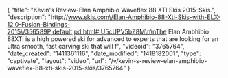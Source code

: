 {
    "title": "Kevin's Review-Elan Amphibio Waveflex 88 XTI Skis 2015-Skis.",
    "description": "http:\/\/www.skis.com\/Elan-Amphibio-88-Xti-Skis-with-ELX-12.0-Fusion-Bindings-2015\/356589P,default,pd.html#.U5cUPV5bZ8M\n\nThe Elan Ambhibio 88XTi is a high powered ski for advanced to experts that are looking for an ultra smooth, fast carving ski that will f",
    "videoid": "3765764",
    "date_created": "1411361116",
    "date_modified": "1418182001",
    "type": "captivate",
    "layout": "video",
    "url": "\/v\/kevin-s-review-elan-amphibio-waveflex-88-xti-skis-2015-skis\/3765764"
}